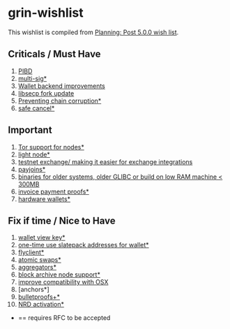 # grin-wishlist

This wishlist is compiled from [Planning: Post 5.0.0 wish list](https://github.com/mimblewimble/grin-pm/issues/385).

## Criticals / Must Have

1. [PIBD]()
2. [multi-sig*](https://github.com/stakervali/grin-wishlist/issues/2)
3. [Wallet backend improvements]()
4. [libsecp fork update]()
5. [Preventing chain corruption*]()
6. [safe cancel*]()


## Important

1. [Tor support for nodes*]()
2. [light node*]()
3. [testnet exchange/ making it easier for exchange integrations](https://github.com/stakervali/grin-wishlist/issues/4)
4. [payjoins*]()
5. [binaries for older systems, older GLIBC or build on low RAM machine < 300MB]()
6. [invoice payment proofs*](https://github.com/stakervali/grin-wishlist/issues/10)
7. [hardware wallets*]()

## Fix if time / Nice to Have

1. [wallet view key*]()
2. [one-time use slatepack addresses for wallet*]()
3. [flyclient*]()
4. [atomic swaps*](https://github.com/stakervali/grin-wishlist/issues/1)
5. [aggregators*]()
6. [block archive node support*]()
7. [improve compatibility with OSX](https://github.com/stakervali/grin-wishlist/issues/3)
8. [anchors*]
9. [bulletproofs+*]()
10. [NRD activation*]()

* == requires RFC to be accepted
